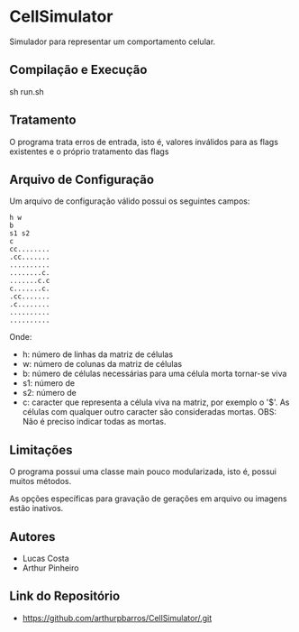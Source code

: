 # CellSimulator
<p>Simulador para representar um comportamento celular.</p>

## Compilação e Execução
sh run.sh

## Tratamento
<p>O programa trata erros de entrada, isto é, valores inválidos para as flags existentes e o próprio tratamento das flags</p>

## Arquivo de Configuração
<p>Um arquivo de configuração válido possui os seguintes campos:</p>

    h w
    b
    s1 s2
    c
    cc........
    .cc.......
    ..........
    ........c.
    .......c.c
    c.......c.
    .cc.......
    .c........
    ..........
    ..........

Onde:
* h: número de linhas da matriz de células
* w: número de colunas da matriz de células
* b: número de células necessárias para uma célula morta tornar-se viva
* s1: número de 
* s2: número de
* c: caracter que representa a célula viva na matriz, por exemplo o '$'. As células com qualquer outro caracter são consideradas mortas. OBS: Não é preciso indicar todas as mortas.

## Limitações
<p>O programa possui uma classe main pouco modularizada, isto é, possui muitos métodos.</p>
<p>As opções específicas para gravação de gerações em arquivo ou imagens estão inativos.</p>

## Autores
- Lucas Costa
- Arthur Pinheiro

## Link do Repositório
- https://github.com/arthurpbarros/CellSimulator/.git
